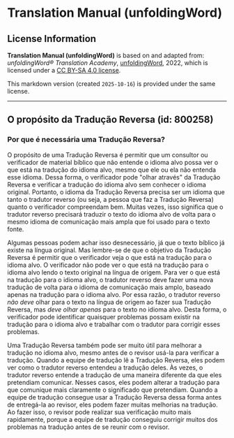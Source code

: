 # Translation Manual (unfoldingWord)

## License Information

**Translation Manual (unfoldingWord)** is based on and adapted from: _unfoldingWord® Translation Academy_, [unfoldingWord](https://unfoldingword.org/utw), 2022, which is licensed under a [CC BY-SA 4.0 license](https://creativecommons.org/licenses/by-sa/4.0/legalcode.en).

This markdown version (created `2025-10-16`) is provided under the same license.



--------------------------------

## O propósito da Tradução Reversa (id: 800258)

### Por que é necessária uma Tradução Reversa?

O propósito de uma Tradução Reversa é permitir que um consultor ou verificador de material bíblico que não entende o idioma alvo possa ver o que está na tradução do idioma alvo, mesmo que ele ou ela não entenda esse idioma. Dessa forma, o verificador pode "olhar através" da Tradução Reversa e verificar a tradução do idioma alvo sem conhecer o idioma original. Portanto, o idioma da Tradução Reversa precisa ser um idioma que tanto o tradutor reverso (ou seja, a pessoa que faz a Tradução Reversa) quanto o verificador compreendam bem. Muitas vezes, isso significa que o tradutor reverso precisará traduzir o texto do idioma alvo de volta para o mesmo idioma de comunicação mais ampla que foi usado para o texto fonte.

Algumas pessoas podem achar isso desnecessário, já que o texto bíblico já existe na língua original. Mas lembre\-se de que o objetivo da Tradução Reversa é permitir que o verificador veja o que está na tradução para o idioma alvo. O verificador não pode ver o que está na tradução para o idioma alvo lendo o texto original na língua de origem. Para ver o que está na tradução para o idioma alvo, o tradutor reverso deve fazer uma nova tradução de volta para o idioma de comunicação mais amplo, baseado apenas na tradução para o idioma alvo. Por essa razão, o tradutor reverso *não deve* olhar para o texto na língua de origem ao fazer sua Tradução Reversa, mas *deve olhar apenas* para o texto no idioma alvo. Desta forma, o verificador pode identificar quaisquer problemas possam existir na tradução para o idioma alvo e trabalhar com o tradutor para corrigir esses problemas.

Uma Tradução Reversa também pode ser muito útil para melhorar a tradução no idioma alvo, mesmo antes de o revisor usá\-la para verificar a tradução. Quando a equipe de tradução lê a Tradução Reversa, eles podem ver como o tradutor reverso entendeu a tradução deles. Às vezes, o tradutor reverso entende a tradução de uma maneira diferente da que eles pretendiam comunicar. Nesses casos, eles podem alterar a tradução para que comunique mais claramente o significado que pretendiam. Quando a equipe de tradução consegue usar a Tradução Reversa dessa forma antes de entregá\-la ao revisor, eles podem fazer muitas melhorias na tradução. Ao fazer isso, o revisor pode realizar sua verificação muito mais rapidamente, porque a equipe de tradução conseguiu corrigir muitos dos problemas na tradução antes de se reunir com o revisor.


